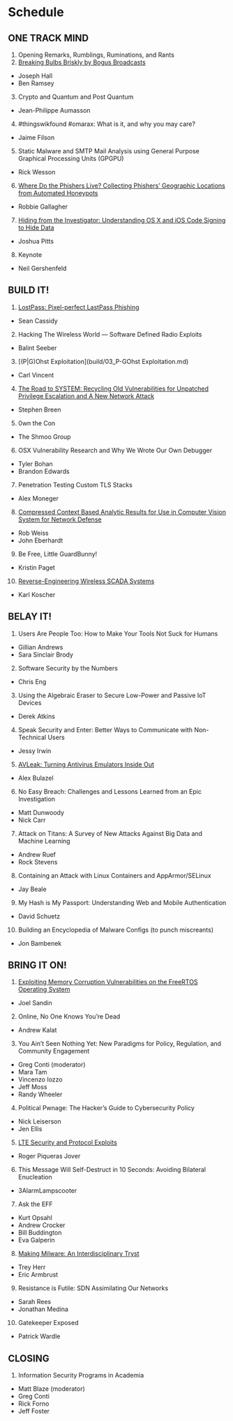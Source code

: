 # Schedule

## ONE TRACK MIND

1. Opening Remarks, Rumblings, Ruminations, and Rants
2. [Breaking Bulbs Briskly by Bogus Broadcasts](otm/02_Breaking_Bulbs_Briskly_by_Bogus_Broadcasts.md)
  - Joseph Hall
  - Ben Ramsey
3. Crypto and Quantum and Post Quantum
  - Jean-Philippe Aumasson
4. \#thingswikfound \#omarax: What is it, and why you may care?
  - Jaime Filson
5. Static Malware and SMTP Mail Analysis using General Purpose Graphical Processing Units (GPGPU)
  - Rick Wesson
6. [Where Do the Phishers Live? Collecting Phishers’ Geographic Locations from Automated Honeypots](otm/06_Where_do_the_Phishers_live.md)
  - Robbie Gallagher
7. [Hiding from the Investigator: Understanding OS X and iOS Code Signing to Hide Data](otm/07_)
  - Joshua Pitts
8. Keynote
  - Neil Gershenfeld


## BUILD IT!

1. [LostPass: Pixel-perfect LastPass Phishing](build/01_LostPass.md)
  - Sean Cassidy
2. Hacking The Wireless World — Software Defined Radio Exploits
  - Balint Seeber
3. [(P|G)Ohst Exploitation](build/03_P-GOhst Exploitation.md)
  - Carl Vincent
4. [The Road to SYSTEM: Recycling Old Vulnerabilities for Unpatched Privilege Escalation and A New Network Attack](build/04_Road-to-SYSTEM.md)
  - Stephen Breen
5. 0wn the Con
  - The Shmoo Group
6. OSX Vulnerability Research and Why We Wrote Our Own Debugger
  - Tyler Bohan
  - Brandon Edwards
7. Penetration Testing Custom TLS Stacks
  - Alex Moneger
8. [Compressed Context Based Analytic Results for Use in Computer Vision System for Network Defense](build/08_Compressed-Context-Based-Analytics.md)
  - Rob Weiss
  - John Eberhardt
9. Be Free, Little GuardBunny!
  - Kristin Paget
10. [Reverse-Engineering Wireless SCADA Systems](build/10_)
  - Karl Koscher

## BELAY IT!

1. Users Are People Too: How to Make Your Tools Not Suck for Humans
  - Gillian Andrews
  - Sara Sinclair Brody
2. Software Security by the Numbers
  - Chris Eng
3. Using the Algebraic Eraser to Secure Low-Power and Passive IoT Devices
  - Derek Atkins
4. Speak Security and Enter: Better Ways to Communicate with Non-Technical Users
  - Jessy Irwin
5. [AVLeak: Turning Antivirus Emulators Inside Out](belay/05_)
  - Alex Bulazel
6. No Easy Breach: Challenges and Lessons Learned from an Epic Investigation
  - Matt Dunwoody
  - Nick Carr
7. Attack on Titans: A Survey of New Attacks Against Big Data and Machine Learning
  - Andrew Ruef
  - Rock Stevens
8. Containing an Attack with Linux Containers and AppArmor/SELinux
  - Jay Beale
9. My Hash is My Passport: Understanding Web and Mobile Authentication
  - David Schuetz
10. Building an Encyclopedia of Malware Configs (to punch miscreants)
  - Jon Bambenek

## BRING IT ON!

1. [Exploiting Memory Corruption Vulnerabilities on the FreeRTOS Operating System](bring/01_Exploiting_Memory_Corruption.md)
  - Joel Sandin
2. Online, No One Knows You’re Dead
  - Andrew Kalat
3. You Ain’t Seen Nothing Yet: New Paradigms for Policy, Regulation, and Community Engagement
 - Greg Conti (moderator)
 - Mara Tam
 - Vincenzo Iozzo
 - Jeff Moss
 - Randy Wheeler
4. Political Pwnage: The Hacker’s Guide to Cybersecurity Policy
  - Nick Leiserson
  - Jen Ellis
5. [LTE Security and Protocol Exploits](bring/05_LTE_Security_and_Protocol_Exploits.md)
  - Roger Piqueras Jover
6. This Message Will Self-Destruct in 10 Seconds: Avoiding Bilateral Enucleation
  - 3AlarmLampscooter
7. Ask the EFF
  - Kurt Opsahl
  - Andrew Crocker
  - Bill Buddington
  - Eva Galperin
8. [Making Milware: An Interdisciplinary Tryst](bring/08_Making_Milware.md)
  - Trey Herr
  - Eric Armbrust
9. Resistance is Futile: SDN Assimilating Our Networks
  - Sarah Rees
  - Jonathan Medina
10. Gatekeeper Exposed
  - Patrick Wardle

## CLOSING

1. Information Security Programs in Academia
  - Matt Blaze (moderator)
  - Greg Conti
  - Rick Forno
  - Jeff Foster
